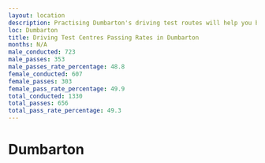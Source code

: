 ```yaml
---
layout: location
description: Practising Dumbarton's driving test routes will help you become more confident in your gear-changing abilities.
loc: Dumbarton
title: Driving Test Centres Passing Rates in Dumbarton
months: N/A
male_conducted: 723
male_passes: 353
male_passes_rate_percentage: 48.8
female_conducted: 607
female_passes: 303
female_pass_rate_percentage: 49.9
total_conducted: 1330
total_passes: 656
total_pass_rate_percentage: 49.3
---
```


# Dumbarton
